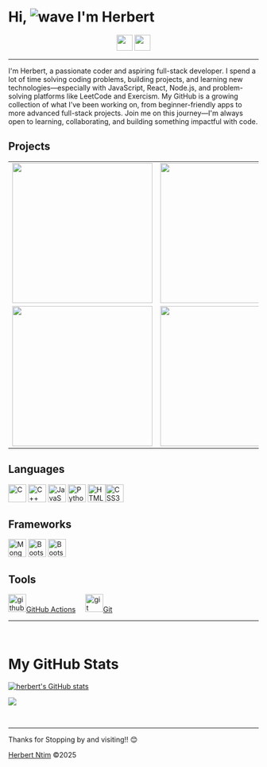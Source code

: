 # Hi, ![wave](https://user-images.githubusercontent.com/18350557/176309783-0785949b-9127-417c-8b55-ab5a4333674e.gif) I'm Herbert

<p align="center">
<a href="www.linkedin.com/in/hntim" target="_blank" rel="noreferrer"><img src="https://raw.githubusercontent.com/danielcranney/readme-generator/main/public/icons/socials/linkedin.svg" width="32" height="32" /></a>
<a href="https://www.github.com/HerbertNtim" target="_blank" rel="noreferrer"><img src="https://raw.githubusercontent.com/danielcranney/readme-generator/main/public/icons/socials/github.svg" width="32" height="32" /></a>
</p>

<hr/>
I'm Herbert, a passionate coder and aspiring full-stack developer. I spend a lot of time solving coding problems, building projects, and learning new technologies—especially with JavaScript, React, Node.js, and problem-solving platforms like LeetCode and Exercism. My GitHub is a growing collection of what I’ve been working on, from beginner-friendly apps to more advanced full-stack projects. Join me on this journey—I'm always open to learning, collaborating, and building something impactful with code.

<br/>

## Projects

<table>
  <tr>
    <td valign="top">
    <a href="https://github.com/HerbertNtim/react-admin-dashboard"><img width="282" src="https://github.com/HerbertNtim/finished_projects_images/blob/main/react-admin-dashboard.png"></a>
    </td>
    <td valign="top">
    <a href="https://github.com/HerbertNtim/react-admin-dashboard"><img width="282" src="https://github.com/HerbertNtim/finished_projects_images/blob/main/react-admin-dashboard.png"></a>
    </td>
  </tr>
  <tr>
    <td valign="top">
    <a href="https://github.com/HerbertNtim/react-admin-dashboard"><img width="282" src="https://github.com/HerbertNtim/finished_projects_images/blob/main/react-admin-dashboard.png"></a>
    </td>
    <td valign="top">
    <a href="https://github.com/HerbertNtim/react-admin-dashboard"><img width="282" src="https://github.com/HerbertNtim/finished_projects_images/blob/main/react-admin-dashboard.png"></a>
    </td>
  </tr>
</table>

## Languages

<p>
<a href="https://docs.microsoft.com/en-us/cpp/?view=msvc-170" target="_blank" rel="noreferrer"><img src="https://raw.githubusercontent.com/danielcranney/readme-generator/main/public/icons/skills/c-colored.svg" width="36" height="36" alt="C" /></a>
<a href="https://docs.microsoft.com/en-us/cpp/?view=msvc-170" target="_blank" rel="noreferrer"><img src="https://raw.githubusercontent.com/danielcranney/readme-generator/main/public/icons/skills/cplusplus-colored.svg" width="36" height="36" alt="C++" /></a>
<a href="https://developer.mozilla.org/en-US/docs/Web/JavaScript" target="_blank" rel="noreferrer"><img src="https://raw.githubusercontent.com/danielcranney/readme-generator/main/public/icons/skills/javascript-colored.svg" width="36" height="36" alt="JavaScript" /></a>
<a href="https://www.python.org/" target="_blank" rel="noreferrer"><img src="https://raw.githubusercontent.com/danielcranney/readme-generator/main/public/icons/skills/python-colored.svg" width="36" height="36" alt="Python" /></a>
<a href="https://developer.mozilla.org/en-US/docs/Glossary/HTML5" target="_blank" rel="noreferrer"><img src="https://raw.githubusercontent.com/danielcranney/readme-generator/main/public/icons/skills/html5-colored.svg" width="36" height="36" alt="HTML5" /></a><a href="https://www.w3.org/TR/CSS/#css" target="_blank" rel="noreferrer"><img src="https://raw.githubusercontent.com/danielcranney/readme-generator/main/public/icons/skills/css3-colored.svg" width="36" height="36" alt="CSS3" /></a>
</p>

## Frameworks

<p>
<!-- <a href="https://www.djangoproject.com/" target="_blank" rel="noreferrer"><img src="https://raw.githubusercontent.com/danielcranney/readme-generator/main/public/icons/skills/django.svg" width="36" height="36" alt="MongoDB" /></a> -->
<a href="https://www.django.com/" target="_blank" rel="noreferrer"><img src="https://raw.githubusercontent.com/danielcranney/readme-generator/main/public/icons/skills/react-colored.svg" width="36" height="36" alt="MongoDB" /></a> 
<a href="https://tailwindcss.com/" target="_blank" rel="noreferrer"><img src="https://raw.githubusercontent.com/danielcranney/readme-generator/main/public/icons/skills/tailwindcss-colored.svg" width="36" height="36" alt="Bootstrap" /></a>
<a href="https://getbootstrap.com/" target="_blank" rel="noreferrer"><img src="https://raw.githubusercontent.com/danielcranney/readme-generator/main/public/icons/skills/bootstrap-colored.svg" width="36" height="36" alt="Bootstrap" /></a>
</p>

## Tools

<p >
<a href="github action" target="_blank" rel="noreferrer"><img src="https://svgmix.com/uploads/07f535-github-actions.svg" width="36" height="36" alt="github actions" />GitHub Actions</a>
&nbsp;&nbsp;&nbsp;
<a href="https://www.git.com/" target="_blank" rel="noreferrer"><img src="https://1000logos.net/wp-content/uploads/2020/08/Git-Logo-500x313.jpg" width="36" height="36" alt="git" />Git</a>
</p>

---

<br/>

# My GitHub Stats

<a href="http://www.github.com/HerbertNtim"><img src="https://github-readme-stats.vercel.app/api?username=HerbertNtim&theme=onedark&hide_border=false&include_all_commits=true&count_private=true" alt="herbert's GitHub stats" /></a>

<a href="https://github.com/HerbertNtim" align="left"><img src="https://github-readme-stats.vercel.app/api/top-langs/?username=HerbertNtim&theme=onedark&hide_border=false&include_all_commits=true&count_private=true&layout=compact"/>
</a>

<br>

---

<p align="center">
<p>Thanks for Stopping by and visiting!! 😊</p>
<a href="https://github.com/HerbertNtim">Herbert Ntim</a>
©2025
</p>

